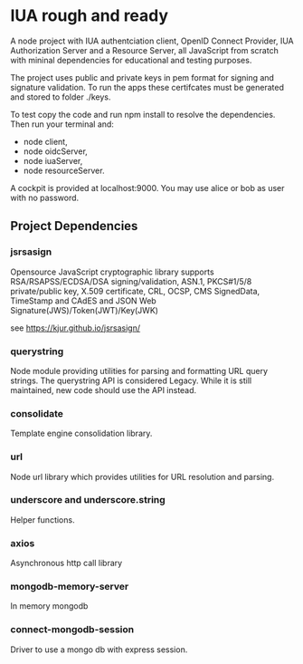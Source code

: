 # IUA rough and ready
A node project with IUA authentciation client, OpenID Connect Provider, IUA Authorization
Server and a Resource Server, all JavaScript from scratch with mininal dependencies for
educational and testing purposes.

The project uses public and private keys in pem format for signing and signature validation.
To run the apps these certifcates must be generated and stored to folder ./keys.  

To test copy the code and run npm install to resolve the dependencies. Then run your
terminal and:
- node client,
- node oidcServer,
- node iuaServer,
- node resourceServer.

A cockpit is provided at localhost:9000. You may use alice or bob as user with no password.          

## Project Dependencies

### jsrsasign
Opensource JavaScript cryptographic library supports RSA/RSAPSS/ECDSA/DSA signing/validation, ASN.1, PKCS#1/5/8 private/public key, X.509 certificate, CRL, OCSP, CMS SignedData, TimeStamp and CAdES and JSON Web Signature(JWS)/Token(JWT)/Key(JWK)

see https://kjur.github.io/jsrsasign/

### querystring
Node module providing utilities for parsing and formatting URL query strings. The
querystring API is considered Legacy. While it is still maintained, new code should
use the <URLSearchParams> API instead.

### consolidate
Template engine consolidation library.

### url
Node url library which provides utilities for URL resolution and parsing.

### underscore and underscore.string
Helper functions.

### axios
Asynchronous http call library

### mongodb-memory-server
In memory mongodb

### connect-mongodb-session
Driver to use a mongo db with express session.
